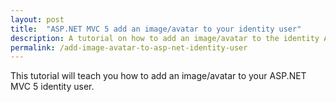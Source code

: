 ```yaml
---
layout: post
title:  "ASP.NET MVC 5 add an image/avatar to your identity user"
description: A tutorial on how to add an image/avatar to the identity ASP.NET user.
permalink: /add-image-avatar-to-asp-net-identity-user
---
```


This tutorial will teach you how to add an image/avatar to your ASP.NET MVC 5 identity user.

